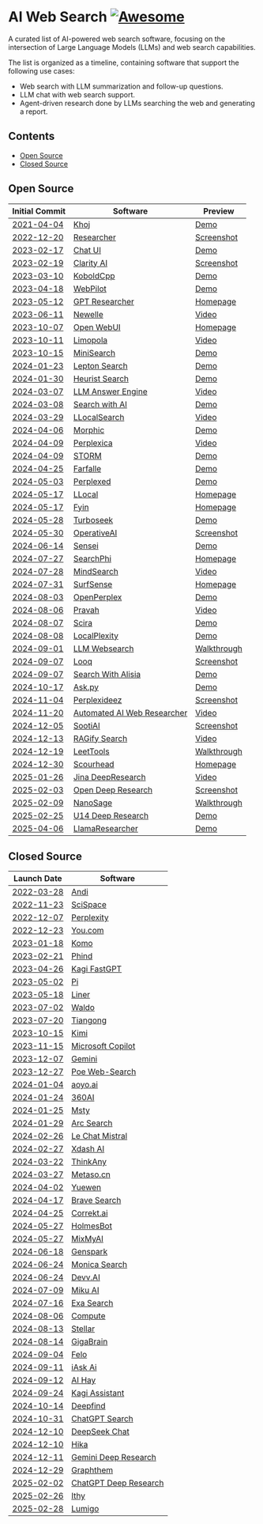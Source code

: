 # AI Web Search [![Awesome](https://awesome.re/badge-flat2.svg)](https://github.com/topics/awesome)

A curated list of AI-powered web search software, focusing on the intersection of Large Language Models (LLMs) and web search capabilities.

The list is organized as a timeline, containing software that support the following use cases:

- Web search with LLM summarization and follow-up questions.
- LLM chat with web search support.
- Agent-driven research done by LLMs searching the web and generating a report.

## Contents

- [Open Source](#open-source)
- [Closed Source](#closed-source)

## Open Source

| Initial Commit                                                                                                                 | Software                                                                                        | Preview                                                                                                                                                                                |
| ------------------------------------------------------------------------------------------------------------------------------ | ----------------------------------------------------------------------------------------------- | -------------------------------------------------------------------------------------------------------------------------------------------------------------------------------------- |
| [2021-04-04](https://github.com/khoj-ai/khoj/commit/0ef549570139495f694265259432870fb5bffa6d)                                  | [Khoj](https://github.com/khoj-ai/khoj)                                                         | [Demo](https://app.khoj.dev)                                                                                                                                                           |
| [2022-12-20](https://github.com/VikParuchuri/researcher/commit/9ef2793dbeeb75a871ac9a171f77b50f1ed00acf)                       | [Researcher](https://github.com/VikParuchuri/researcher)                                        | [Screenshot](https://raw.githubusercontent.com/VikParuchuri/researcher/9ce649b83e51d201d3f00d4ceb1191ebff843ec8/images/screen2.png)                                                    |
| [2023-02-17](https://github.com/huggingface/chat-ui/commit/11dbfc8fb81bcfb1857b10fff56dddaac4530463)                           | [Chat UI](https://github.com/huggingface/chat-ui)                                               | [Demo](https://huggingface.co/chat/)                                                                                                                                                   |
| [2023-02-19](https://github.com/mckaywrigley/clarity-ai/commit/868b5259d91aad797a08a192846666a47f71c3c7)                       | [Clarity AI](https://github.com/mckaywrigley/clarity-ai)                                        | [Screenshot](https://raw.githubusercontent.com/mckaywrigley/clarity-ai/5a33db140d253f47da3f07ad1475938c14dfda45/public/screenshot.png)                                                 |
| [2023-03-10](https://github.com/LostRuins/koboldcpp/commit/26c084662903ddaca19bef982831bfb0856e8257)                           | [KoboldCpp](https://github.com/LostRuins/koboldcpp)                                             | [Demo](https://lite.koboldai.net)                                                                                                                                                      |
| [2023-04-18](https://github.com/webpilot-ai/Webpilot/commit/ed9f5b2dd0a584a010a1949fe198a808679c311f)                          | [WebPilot](https://github.com/webpilot-ai/Webpilot)                                             | [Demo](https://www.webpilot.ai/)                                                                                                                                                       |
| [2023-05-12](https://github.com/assafelovic/gpt-researcher/commit/e983f3a0d3e45ced42c0d309244a17cebfba32f4)                    | [GPT Researcher](https://github.com/assafelovic/gpt-researcher)                                 | [Homepage](https://gptr.dev/)                                                                                                                                                          |
| [2023-06-11](https://github.com/qwersyk/Newelle/commit/f38a98c782c8acdc2822f245430f08691723975e)                               | [Newelle](https://github.com/qwersyk/Newelle)                                                   | [Video](https://github.com/user-attachments/assets/7ef1d46a-aa21-4ad4-90f6-517cac9bee00)                                                                                               |
| [2023-10-07](https://github.com/open-webui/open-webui/commit/5cd4946df2f1da6caeb100f993add7b7e02343a5)                         | [Open WebUI](https://github.com/open-webui/open-webui)                                          | [Homepage](https://openwebui.com/)                                                                                                                                                     |
| [2023-10-11](https://github.com/jacobbergdahl/limopola/commit/5b3cbd8be3886c00206eb59087a6c5effd4a32a8)                        | [Limopola](https://github.com/jacobbergdahl/limopola)                                           | [Video](https://github.com/user-attachments/assets/039f39ad-3a6f-4b68-8995-6c83e010e8c3)                                                                                               |
| [2023-10-15](https://github.com/felladrin/MiniSearch/commit/ca5fb23c251d8392a4f2a5338fc9509ee1b05fde)                          | [MiniSearch](https://github.com/felladrin/MiniSearch)                                           | [Demo](https://felladrin-minisearch.hf.space/)                                                                                                                                         |
| [2024-01-23](https://github.com/leptonai/search_with_lepton/commit/f8da729364223b92beeca892417ced1ae55e6cd9)                   | [Lepton Search](https://github.com/leptonai/search_with_lepton)                                 | [Demo](https://search.lepton.run/)                                                                                                                                                     |
| [2024-01-30](https://github.com/heurist-network/gpt-search-web/commit/efeaefaa9a251b324a3ca381db36c04e1671425f)                | [Heurist Search](https://github.com/heurist-network/gpt-search-web)                             | [Demo](https://search.heurist.ai/)                                                                                                                                                     |
| [2024-03-07](https://github.com/developersdigest/llm-answer-engine/commit/bd0a904e99209139c23c01b1ac4715c57826d555)            | [LLM Answer Engine](https://github.com/developersdigest/llm-answer-engine)                      | [Video](https://media0.giphy.com/media/v1.Y2lkPTc5MGI3NjExcjVodHcyZWd0MDJtd2RiN2xqbGdtOTdrYzZiMnhlMmZidDRzYm15dSZlcD12MV9pbnRlcm5hbF9naWZfYnlfaWQmY3Q9Zw/PXkHjFlbgty03C6TAL/giphy.gif) |
| [2024-03-08](https://github.com/yokingma/search_with_ai/commit/1653232d2d724ae510155364dd3998f682999f71)                       | [Search with AI](https://github.com/yokingma/search_with_ai)                                    | [Demo](https://isou.chat/)                                                                                                                                                             |
| [2024-03-29](https://github.com/nilsherzig/LLocalSearch/commit/2817271898efaf3258ddfc1f27240ca507bb6fd0)                       | [LLocalSearch](https://github.com/nilsherzig/LLocalSearch)                                      | [Video](https://github.com/nilsherzig/LLocalSearch/assets/72463901/e13e2531-05a8-40af-8551-965ed9d24eb4)                                                                               |
| [2024-04-06](https://github.com/miurla/morphic/commit/1eaed10ea5ef3c72e7970b24a4bd8ad0ac747581)                                | [Morphic](https://github.com/miurla/morphic)                                                    | [Demo](https://www.morphic.sh/)                                                                                                                                                        |
| [2024-04-09](https://github.com/ItzCrazyKns/Perplexica/commit/d1c74c861e669325d2b5dbe07c0745bd235655b9)                        | [Perplexica](https://github.com/ItzCrazyKns/Perplexica)                                         | [Video](https://github.com/ItzCrazyKns/Perplexica/blob/10c5ac107684bda6eb9fc5ce34751b6c80fb6b8c/.assets/perplexica-preview.gif)                                                        |
| [2024-04-09](https://github.com/stanford-oval/storm/commit/121d3726989ddf11ba134d8efbfe46b8d3f5f50a)                           | [STORM](https://github.com/stanford-oval/storm)                                                 | [Demo](http://storm.genie.stanford.edu/)                                                                                                                                               |
| [2024-04-25](https://github.com/rashadphz/farfalle/commit/327e4d09f9f618a13a41997e2eb5cf3f0602029d)                            | [Farfalle](https://github.com/rashadphz/farfalle)                                               | [Demo](https://www.farfalle.dev/)                                                                                                                                                      |
| [2024-05-03](https://github.com/philfung/perplexed/commit/466866b780cc3b5d0ef9633f888fab3d1813f64f)                            | [Perplexed](https://github.com/philfung/perplexed)                                              | [Demo](https://d37ozmhmvu2kcg.cloudfront.net/)                                                                                                                                         |
| [2024-05-17](https://github.com/kartikm7/llocal/commit/21c6740e8eeabe772e19de31e81f4cde7bc2fdae)                               | [LLocal](https://github.com/kartikm7/llocal)                                                    | [Homepage](https://www.llocal.in/)                                                                                                                                                     |
| [2024-05-17](https://github.com/shadowfax92/Fyin/commit/5c53ebf0011f660f205af1948ca878f84f184309)                              | [Fyin](https://github.com/shadowfax92/Fyin)                                                     | [Homepage](https://fyin.app/)                                                                                                                                                          |
| [2024-05-28](https://github.com/Nutlope/turboseek/commit/36eff59936ea374e2ca569023c1bc2863d6b546e)                             | [Turboseek](https://github.com/Nutlope/turboseek)                                               | [Demo](https://www.turboseek.io/)                                                                                                                                                      |
| [2024-05-30](https://github.com/vincentdnl/operativeai/commit/6ba6dcc5a73eb6d7e939c921bff39c308e973d3c)                        | [OperativeAI](https://github.com/vincentdnl/operativeai)                                        | [Screenshot](https://github.com/vincentdnl/operativeai/assets/6394786/7234931f-372a-464e-90c0-0bea478f547e)                                                                            |
| [2024-06-14](https://github.com/jjleng/sensei/commit/a03394ccb84df3a884f4055d674382cb319aee13)                                 | [Sensei](https://github.com/jjleng/sensei)                                                      | [Demo](https://www.heysensei.app/)                                                                                                                                                     |
| [2024-07-27](https://github.com/AstraBert/SearchPhi/commit/471080a3d3519b5399c929c6b5e1ae820a2db1e1)                           | [SearchPhi](https://github.com/AstraBert/SearchPhi)                                             | [Homepage](https://astrabert.github.io/SearchPhi/)                                                                                                                                     |
| [2024-07-28](https://github.com/InternLM/MindSearch/commit/d3c5ea416acbfc4c994729218540207e688d5480)                           | [MindSearch](https://github.com/InternLM/mindsearch)                                            | [Video](https://github.com/user-attachments/assets/44ffe4b9-be26-4b93-a77b-02fed16e33fe)                                                                                               |
| [2024-07-31](https://github.com/MODSetter/SurfSense/commit/55332d1ddb4f6f660c5de2e23b3bc052c1b147cc)                           | [SurfSense](https://github.com/MODSetter/SurfSense)                                             | [Homepage](https://www.surfsense.net/)                                                                                                                                                 |
| [2024-08-03](https://github.com/YassKhazzan/openperplex_backend_os/commit/d34d515bb3c93bf306a24387404d5a0544b0bbd4)            | [OpenPerplex](https://github.com/YassKhazzan/openperplex_backend_os)                            | [Demo](https://openperplex.com/)                                                                                                                                                       |
| [2024-08-06](https://github.com/jayshah5696/pravah/commit/0443a0cd27f2521c3a461d5eee24524cb4c01376)                            | [Pravah](https://github.com/jayshah5696/pravah)                                                 | [Video](https://raw.githubusercontent.com/jayshah5696/pravah/0b546b9487acf43bca38e89772aada103a347e45/assets/demo.gif)                                                                 |
| [2024-08-07](https://github.com/zaidmukaddam/scira/commit/73c88cf4c5872119c3a3f15a481e072ca74141c0)                            | [Scira](https://github.com/zaidmukaddam/scira)                                                  | [Demo](https://scira.app/)                                                                                                                                                             |
| [2024-08-08](https://github.com/legraphista/localplexity/commit/4151f4b5cee2fbcb66c9792840d3c279d7475216)                      | [LocalPlexity](https://github.com/legraphista/localplexity)                                     | [Demo](https://localplexity.pages.dev/)                                                                                                                                                |
| [2024-09-01](https://github.com/Jay4242/llm-websearch/commit/8798704eca2e9ba6f8ab29a6aefbe6a98339289a)                         | [LLM Websearch](https://github.com/Jay4242/llm-websearch)                                       | [Walkthrough](https://www.reddit.com/r/LocalLLaMA/comments/1ewdhfe/my_hobbyistlevel_websearch_gemma_2_2b_searx_bash/)                                                                  |
| [2024-09-07](https://github.com/radityaharya/looq/commit/2568fdafc9aa1913f03450ed9670443714add463)                             | [Looq](https://github.com/radityaharya/looq)                                                    | [Screenshot](https://raw.githubusercontent.com/radityaharya/looq/95c7faff3245fc153e0aea8f8d415efbaa80ce8a/preview.png)                                                                 |
| [2024-09-07](https://github.com/shivvamm/Search-With-Aisia/commit/b3b1969ef0346ba802b2f2cc5ddaf338679c40dd)                    | [Search With Alisia](https://github.com/shivvamm/Search-With-Aisia)                             | [Demo](https://searchwithalisia.netlify.app/)                                                                                                                                          |
| [2024-10-17](https://github.com/pengfeng/ask.py/commit/ad2beb3bca5c63f655425fa6771a38771526c188)                               | [Ask.py](https://github.com/pengfeng/ask.py)                                                    | [Demo](https://huggingface.co/spaces/LeetTools/AskPy)                                                                                                                                  |
| [2024-11-04](https://github.com/brunostjohn/perplexideez/commit/60080b84834d3293ba002ef72cb5895599384d03)                      | [Perplexideez](https://github.com/brunostjohn/perplexideez)                                     | [Screenshot](https://raw.githubusercontent.com/brunostjohn/perplexideez/8961078bc60a9508b5d06e5da0af7eea8896e99a/assets/browser.png)                                                   |
| [2024-11-20](https://github.com/TheBlewish/Automated-AI-Web-Researcher-Ollama/commit/7a221ee448aad5ea6a5929af980f183c1df3ff9e) | [Automated AI Web Researcher](https://github.com/TheBlewish/Automated-AI-Web-Researcher-Ollama) | [Video](https://www.youtube.com/watch?v=hS7Q1B8N1mQ)                                                                                                                                   |
| [2024-12-05](https://github.com/sooti/sootiAI/commit/8c503722df8d60bb9d265c75c51cc94dcb75d5aa)                                 | [SootiAI](https://github.com/sooti/sootiAI)                                                     | [Screenshot](https://github.com/user-attachments/assets/6b7e68f5-8a71-46b7-b333-37c1a39c4646)                                                                                          |
| [2024-12-13](https://github.com/pcastiglione99/RAGify-Search/commit/19ff4b3d18ffac49598d50e35ddc2415545c7059)                  | [RAGify Search](https://github.com/pcastiglione99/RAGify-Search)                                | [Video](https://raw.githubusercontent.com/pcastiglione99/RAGify-Search/1ec60aca30b4cb232006d61d9d73200d0072c399/RAGify.gif)                                                            |
| [2024-12-19](https://github.com/leettools-dev/leettools/commit/aa54edecaf2326ca4d4189887da8fc90c483f97b)                       | [LeetTools](https://github.com/leettools-dev/leettools)                                         | [Walkthrough](https://www.reddit.com/r/LocalLLaMA/comments/1i1de3o/ai_search_assistant_with_local_model_and/)                                                                          |
| [2024-12-30](https://github.com/zachrattner/scourhead/commit/069643d861dfbc7119f0fc26fefbe1c84c0c2e00)                         | [Scourhead](https://github.com/zachrattner/scourhead)                                           | [Homepage](https://scourhead.com)                                                                                                                                                      |
| [2025-01-26](https://github.com/jina-ai/node-DeepResearch/commit/91f1cbcb9712f74d46853bad655c262be19e1e36)                     | [Jina DeepResearch](https://github.com/jina-ai/node-DeepResearch)                               | [Video](https://raw.githubusercontent.com/jina-ai/node-DeepResearch/282de3f245a57911c6e86a11949bf0d9cbcd2102/demo.gif)                                                                 |
| [2025-02-03](https://github.com/nickscamara/open-deep-research/commit/ce6a7aa69be02add99b26ae3f4d11f0680596862)                | [Open Deep Research](https://github.com/nickscamara/open-deep-research)                         | [Screenshot](https://raw.githubusercontent.com/nickscamara/open-deep-research/b7ed942daf9c2147e8e2aa5f55d6c23a7f25e640/public/open-deep-researched-pic.png)                            |
| [2025-02-09](https://github.com/masterFoad/NanoSage/commit/1fff9f64b4d8317e678216135d7b5540aeff28d5)                           | [NanoSage](https://github.com/masterFoad/NanoSage)                                              | [Walkthrough](https://www.reddit.com/r/LocalLLaMA/comments/1ilpkke/i_built_nanosage_a_deep_research_local_assistant/)                                                                  |
| [2025-02-25](https://github.com/u14app/deep-research/commit/7c52afc6f6b38e6412f83780708a3a03124024c9)                          | [U14 Deep Research](https://github.com/u14app/deep-research)                                    | [Demo](https://research.u14.app/)                                                                                                                                                      |
| [2025-04-06](https://github.com/AstraBert/llama-4-researcher/commit/012bbe52f2147649314b67507e3f92b851dccdd4)                  | [LlamaResearcher](https://github.com/AstraBert/llama-4-researcher)                              | [Demo](https://app.llamaresearcher.com/)                                                                                                                                               |

## Closed Source

| Launch Date                                                                                                                                                    | Software                                               |
| -------------------------------------------------------------------------------------------------------------------------------------------------------------- | ------------------------------------------------------ |
| [2022-03-28](https://news.ycombinator.com/item?id=30832589)                                                                                                    | [Andi](https://andisearch.com/)                        |
| [2022-11-23](https://www.producthunt.com/products/typeset/launches)                                                                                            | [SciSpace](https://typeset.io)                         |
| [2022-12-07](https://news.ycombinator.com/item?id=33897884)                                                                                                    | [Perplexity](https://perplexity.ai)                    |
| [2022-12-23](https://news.ycombinator.com/item?id=34110738)                                                                                                    | [You.com](http://you.com)                              |
| [2023-01-18](https://news.ycombinator.com/item?id=34421831)                                                                                                    | [Komo](https://komo.ai/)                               |
| [2023-02-21](https://news.ycombinator.com/item?id=34884338)                                                                                                    | [Phind](https://www.phind.com/)                        |
| [2023-04-26](https://news.ycombinator.com/item?id=35719482)                                                                                                    | [Kagi FastGPT](https://kagi.com/fastgpt)               |
| [2023-05-02](https://www.forbes.com/sites/alexkonrad/2023/05/02/inflection-ai-ex-deepmind-launches-pi-chatbot/)                                                | [Pi](https://pi.ai/)                                   |
| [2023-05-18](https://x.com/liner_app/status/1659030782969810945)                                                                                               | [Liner](https://getliner.com/)                         |
| [2023-07-02](https://www.fastcompany.com/90841992/meet-waldo-a-new-search-engine-that-lets-you-hyper-tune-your-queries)                                        | [Waldo](https://www.waldo.fyi/)                        |
| [2023-07-20](https://stock.stockstar.com/RB2023090800017268.shtml)                                                                                             | [Tiangong](https://www.tiangong.cn/)                   |
| [2023-10-15](https://en.wikipedia.org/wiki/Moonshot_AI)                                                                                                        | [Kimi](https://kimi.ai/)                               |
| [2023-11-15](https://blogs.bing.com/search/november-2023/our-vision-to-bring-microsoft-copilot-to-everyone-and-more)                                           | [Microsoft Copilot](https://copilot.microsoft.com/)    |
| [2023-12-07](https://www.producthunt.com/products/gemini-6/launches)                                                                                           | [Gemini](https://gemini.google.com/)                   |
| [2023-12-27](https://www.linkedin.com/feed/update/urn:li:activity:7113212433074135040/)                                                                        | [Poe Web-Search](https://poe.com/Web-Search)           |
| [2024-01-04](https://www.producthunt.com/products/aoyo-ai/launches)                                                                                            | [aoyo.ai](https://aoyo.ai/)                            |
| [2024-01-24](https://so.360.com/agreement/privacy)                                                                                                             | [360AI](https://so.360.com/)                           |
| [2024-01-25](https://news.ycombinator.com/item?id=39126200)                                                                                                    | [Msty](https://msty.app/)                              |
| [2024-01-29](https://arc.net/blog/arc-search)                                                                                                                  | [Arc Search](https://arc.net/search)                   |
| [2024-02-26](https://mistral.ai/news/le-chat-mistral/)                                                                                                         | [Le Chat Mistral](https://chat.mistral.ai/)            |
| [2024-02-27](https://community.deeplearning.ai/t/xdash-a-free-ai-powered-real-time-search-engine-https-www-xdash-ai/579309)                                    | [Xdash AI](https://www.xdash.ai/)                      |
| [2024-03-22](https://x.com/thinkanyai/status/1771073443271766193)                                                                                              | [ThinkAny](https://thinkany.ai/)                       |
| [2024-03-27](https://blog.csdn.net/qq_46106285/article/details/137062200)                                                                                      | [Metaso.cn](https://metaso.cn/)                        |
| [2024-04-02](https://www.1ai.net/en/6956.html)                                                                                                                 | [Yuewen](https://yuewen.cn/)                           |
| [2024-04-17](https://brave.com/blog/answer-with-ai/)                                                                                                           | [Brave Search](https://search.brave.com)               |
| [2024-04-25](https://dailynexus.com/2024-05-16/making-sure-its-correkt-a-group-of-ucsb-students-set-out-to-revolutionize-the-ethics-of-ai-chatbots/)           | [Correkt.ai](https://correkt.ai/)                      |
| [2024-05-27](https://medium.com/@Holmesbot/new-ai-revolutionizes-research-holmesbot-a5c63a04a269)                                                              | [HolmesBot](https://app.holmesbot.com/)                |
| [2024-05-27](https://www.reddit.com/r/SideProject/comments/1d20yb8/introducing_mixmyai/)                                                                       | [MixMyAI](https://mixmyai.com/)                        |
| [2024-06-18](https://techcrunch.com/2024/06/18/genspark-is-the-latest-attempt-at-an-ai-powered-search-engine/)                                                 | [Genspark](https://www.genspark.ai/)                   |
| [2024-06-24](https://apps.apple.com/us/app/monica-search-ai-search-gpt/id6503940969)                                                                           | [Monica Search](https://monica.so/)                    |
| [2024-06-24](https://www.producthunt.com/products/devv-ai/launches)                                                                                            | [Devv.AI](https://devv.ai)                             |
| [2024-07-09](https://www.reddit.com/r/AISearchEngine_miku/)                                                                                                    | [Miku AI](https://hellomiku.com/)                      |
| [2024-07-16](https://techcrunch.com/2024/07/16/exa-raises-17m-lightspeed-nvidia-ycombinator-google-ai-models/)                                                 | [Exa Search](https://exa.ai/search)                    |
| [2024-08-06](https://techcrunch.com/2024/08/06/hyperspace-is-building-custom-instances-to-accelerate-database-searches/)                                       | [Compute](https://compute.hyper.space/)                |
| [2024-08-13](https://docs.chatastra.ai/changelog/stellar)                                                                                                      | [Stellar](https://stellar.chatastra.ai/)               |
| [2024-08-14](https://www.producthunt.com/products/gigabrain-2/launches)                                                                                        | [GigaBrain](https://thegigabrain.com/)                 |
| [2024-09-04](https://www.globenewswire.com/news-release/2024/09/04/2940745/0/en/Felo-AI-Search-Engine-Launches-Revolutionizing-Global-Information-Access.html) | [Felo](https://felo.ai/)                               |
| [2024-09-11](https://blog.iask.ai/hey-were-iask-ai-903c3dcdec39)                                                                                               | [iAsk Ai](http://iask.ai)                              |
| [2024-09-12](https://www.washingtonpost.com/creativegroup/stage/aws/start-ups-shaping-the-future-of-generative-ai/)                                            | [AI Hay](https://ai-hay.vn/)                           |
| [2024-09-24](https://blog.kagi.com/announcing-assistant)                                                                                                       | [Kagi Assistant](https://kagi.com/welcome/assistant)   |
| [2024-10-14](https://community.openai.com/t/deepfind-a-privacy-first-ai-search-engine/978428)                                                                  | [Deepfind](https://www.deepfind.co/)                   |
| [2024-10-31](https://openai.com/index/introducing-chatgpt-search/)                                                                                             | [ChatGPT Search](https://chatgpt.com/?hints=search)    |
| [2024-12-10](https://www.reddit.com/r/LocalLLaMA/comments/1hazh68/web_search_is_now_available_on_chatdeepseekcom_an/)                                          | [DeepSeek Chat](https://chat.deepseek.com/)            |
| [2024-12-10](https://www.reddit.com/r/SideProject/comments/1hchgmx/introducing_hika_ai_a_free_ai_search_engine_for/)                                           | [Hika](https://hika.fyi)                               |
| [2024-12-11](https://blog.google/products/gemini/google-gemini-deep-research/)                                                                                 | [Gemini Deep Research](https://gemini.google/advanced) |
| [2024-12-29](https://news.ycombinator.com/item?id=42540979)                                                                                                    | [Graphthem](https://graphthem.com/)                    |
| [2025-02-02](https://openai.com/index/introducing-deep-research/)                                                                                              | [ChatGPT Deep Research](https://chatgpt.com/)          |
| [2025-02-26](https://www.reddit.com/r/ChatGPTPro/comments/1iyjxhi/i_united_deepseek_r1_with_other_ais_to_make_a/)                                              | [Ithy](https://ithy.com/)                              |
| [2025-02-28](https://labs.lumigo.ai/)                                                                                                                          | [Lumigo](https://lumigo.ai/)                           |
